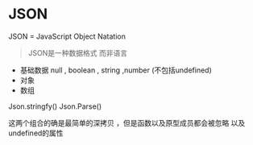 # JSON

JSON = JavaScript Object Natation

> JSON是一种数据格式 而非语言

* 基础数据 null , boolean , string ,number (不包括undefined)
* 对象
* 数组

Json.stringfy()  Json.Parse()

这两个组合的确是最简单的深拷贝 ，但是函数以及原型成员都会被忽略 以及undefined的属性